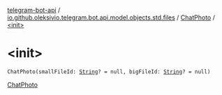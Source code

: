 [telegram-bot-api](../../index.md) / [io.github.oleksivio.telegram.bot.api.model.objects.std.files](../index.md) / [ChatPhoto](index.md) / [&lt;init&gt;](./-init-.md)

# &lt;init&gt;

`ChatPhoto(smallFileId: `[`String`](https://kotlinlang.org/api/latest/jvm/stdlib/kotlin/-string/index.html)`? = null, bigFileId: `[`String`](https://kotlinlang.org/api/latest/jvm/stdlib/kotlin/-string/index.html)`? = null)`

[ChatPhoto](https://core.telegram.org/bots/api/#chatphoto)

